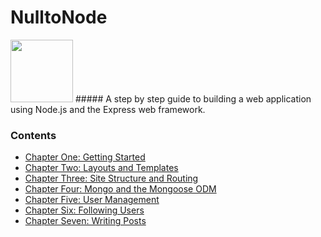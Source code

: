# NulltoNode
<img style="height: 100px;" src="http://cl.ly/image/3U3F2w0F2o0u/Screen%20Shot%202013-07-30%20at%203.51.54%20PM.png">
##### A step by step guide to building a web application using Node.js and the Express web framework.

### Contents

  - <a href="https://github.com/thom801/book/blob/master/chapter-1.md">Chapter One: Getting Started</a>
  - <a href="https://github.com/thom801/book/blob/master/chapter-2.md">Chapter Two: Layouts and Templates</a>
  - <a href="https://github.com/thom801/book/blob/master/chapter-3.md">Chapter Three: Site Structure and Routing</a>
  - <a href="https://github.com/thom801/book/blob/master/chapter-4.md">Chapter Four: Mongo and the Mongoose ODM</a>
  - <a href="https://github.com/thom801/book/blob/master/chapter-5.md">Chapter Five: User Management</a>
  - <a href="https://github.com/thom801/book/blob/master/chapter-6.md">Chapter Six: Following Users</a>
  - <a href="https://github.com/thom801/book/blob/master/chapter-7.md">Chapter Seven: Writing Posts</a>
